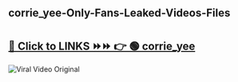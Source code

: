 
 ## corrie_yee-Only-Fans-Leaked-Videos-Files

# <h2><a href="https://mediaupload.pro?corrie_yee">🔗 Click to LINKS ⏩⏩ 👉 🟢 corrie_yee </a></h2>

<a href="https://mediaupload.pro?corrie_yee" rel="nofollow" data-target="animated-image.originalLink"><img src="https://i.ibb.co.com/xMMVF88/686577567.gif" alt="Viral Video Original" style="max-width: 100%; display: inline-block;" data-target="animated-image.originalImage"></a>